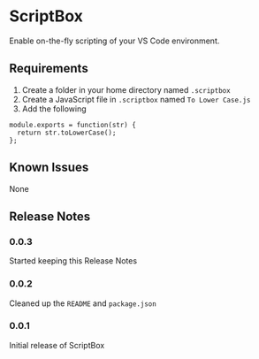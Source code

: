 # ScriptBox

Enable on-the-fly scripting of your VS Code environment.

## Requirements

1. Create a folder in your home directory named `.scriptbox`
2. Create a JavaScript file in `.scriptbox` named `To Lower Case.js`
3. Add the following

```
module.exports = function(str) {
  return str.toLowerCase();
};
```

## Known Issues

None

## Release Notes

### 0.0.3

Started keeping this Release Notes

### 0.0.2

Cleaned up the `README` and `package.json`

### 0.0.1

Initial release of ScriptBox
